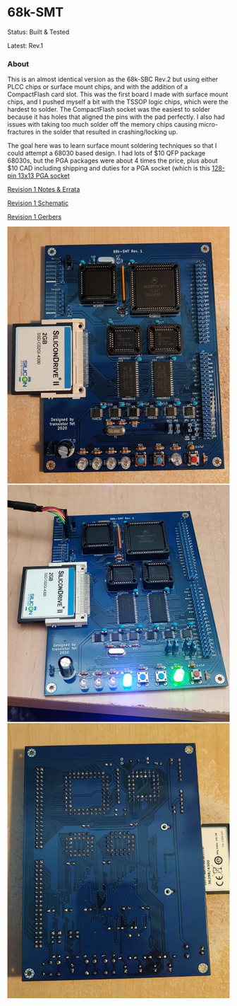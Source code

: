 
68k-SMT
=======

Status: Built & Tested

Latest: Rev.1

### About
This is an almost identical version as the 68k-SBC Rev.2 but using either PLCC chips or surface
mount chips, and with the addition of a CompactFlash card slot.  This was the first board I made
with surface mount chips, and I pushed myself a bit with the TSSOP logic chips, which were the
hardest to solder.  The CompactFlash socket was the easiest to solder because it has holes that
aligned the pins with the pad perfectly.  I also had issues with taking too much solder off the
memory chips causing micro-fractures in the solder that resulted in crashing/locking up.

The goal here was to learn surface mount soldering techniques so that I could attempt a 68030 based
design.  I had lots of $10 QFP package 68030s, but the PGA packages were about 4 times the price,
plus about $10 CAD including shipping and duties for a PGA socket (which is this [128-pin 13x13 PGA
socket](https://www.peconnectors.com/sockets-pga-cpu-and-memory/hws4514/)


[Revision 1 Notes & Errata](revisions/68k-SMT-rev1-errata.txt)

[Revision 1 Schematic](revisions/68k-SMT-rev1.pdf)

[Revision 1 Gerbers](revisions/68k-SMT-rev1.zip)


![alt text](../../images/68k-SMT-rev1/SMT.jpg "68k-SMT board, which is taller than it is wide, with a blue coloured solder mask, blue pin headers, blue ceramic capacitors, and beige 1/6W resistors, fully populated with all components, and with a CompactFlash card in the slot on the middle left with a white and blue label that reads WD SiliconDrive II 8 GB PATA")
![alt text](../../images/68k-SMT-rev1/SMT-running.jpg "68k-SMT board hooked up to USB via an FTDI integrated cable, which is supplying power to everything, and with the right most of 4 clear LEDs glowing blue, and the power indicating LED on the left glowing green")
![alt text](../../images/68k-SMT-rev1/SMT-back.jpg "Backside of the 68k-SMT board showing the through-hole solder connections and blue solder mask, but there is no silk screen")
